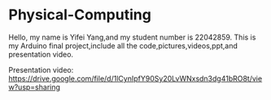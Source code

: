 # Physical-Computing
Hello, my name is Yifei Yang,and my student number is 22042859.
This is my Arduino final project,include all the code,pictures,videos,ppt,and presentation video.

Presentation video: https://drive.google.com/file/d/1lCynIpfY90Sy20LvWNxsdn3dg41bRO8t/view?usp=sharing
